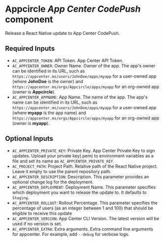 # Appcircle _App Center CodePush_ component

Release a React Native update to App Center CodePush.

## Required Inputs

- `AC_APPCENTER_TOKEN`: API Token. App Center API Token.
- `AC_APPCENTER_OWNER`: Owner Name. Owner of the app. The app's owner can be identified in its URL, such as `https://appcenter.ms/users/JohnDoe/apps/myapp` for a user-owned app (where **JohnDoe** is the owner) and `https://appcenter.ms/orgs/Appcircle/apps/myapp` for an org-owned app (owner is **Appcircle**).
- `AC_APPCENTER_APPNAME`: App Name. The name of the app. The app's name can be identified in its URL, such as `https://appcenter.ms/users/JohnDoe/apps/myapp` for a user-owned app (where **myapp** is the app name) and `https://appcenter.ms/orgs/Appcircle/apps/myapp` for an org-owned app (owner is **myapp**).

## Optional Inputs

- `AC_APPCENTER_PRIVATE_KEY`: Private Key. App Center Private Key to sign updates. Upload your private key(.pem) to environment variables as a file and set its name as `AC_APPCENTER_PRIVATE_KEY`
- `AC_PROJECT_PATH`: Project Path. Relative path of the React Native project. Leave it empty to use the parent repository path.
- `AC_APPCENTER_DESCRIPTION`: Description. This parameter provides an optional change log for the deployment.
- `AC_APPCENTER_DEPLOYMENT`: Deployment Name. This parameter specifies which deployment you want to release the update to. It defaults to `Staging`.
- `AC_APPCENTER_ROLLOUT`: Rollout Percentage. This parameter specifies the percentage of users (as an integer between 1 and 100) that should be eligible to receive this update
- `AC_APPCENTER_VERSION`: App Center CLI Version. The latest version will be used if no version is set.
- `AC_APPCENTER_EXTRA`: Extra arguments. Extra command line arguments for appcenter. For example, add `--debug` for verbose logs.
